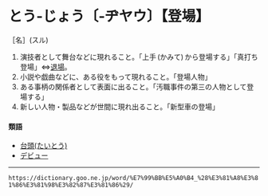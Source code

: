 # とう‐じょう〔‐ヂヤウ〕【登場】

［名］(スル)
1. 演技者として舞台などに現れること。「上手 (かみて) から登場する」「真打ち登場」⇔[退場](https://dictionary.goo.ne.jp/word/%E9%80%80%E5%A0%B4/#jn-133454)。
2. 小説や戯曲などに、ある役をもって現れること。「登場人物」
3. ある事柄の関係者として表面に出ること。「汚職事件の第三の人物として登場する」
4. 新しい人物・製品などが世間に現れ出ること。「新型車の登場」
    

#### 類語

-   [台頭(たいとう)](https://dictionary.goo.ne.jp/word/%E5%8F%B0%E9%A0%AD/#jn-133957)
-   [デビュー](https://dictionary.goo.ne.jp/word/%E3%83%87%E3%83%93%E3%83%A5%E3%83%BC/#jn-152289)

---
`https://dictionary.goo.ne.jp/word/%E7%99%BB%E5%A0%B4_%28%E3%81%A8%E3%81%86%E3%81%98%E3%82%87%E3%81%86%29/`
